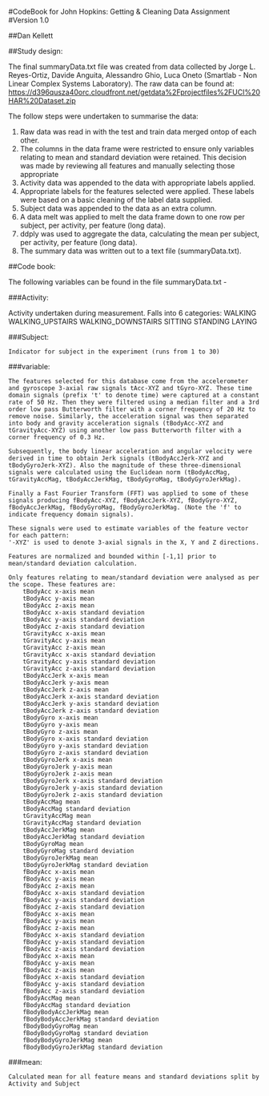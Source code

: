 #CodeBook for John Hopkins: Getting & Cleaning Data Assignment
#Version 1.0

##Dan Kellett

##Study design:

The final summaryData.txt file was created from data collected by Jorge L. Reyes-Ortiz, Davide Anguita, Alessandro Ghio, Luca Oneto (Smartlab - Non Linear Complex Systems Laboratory).
The raw data can be found at: https://d396qusza40orc.cloudfront.net/getdata%2Fprojectfiles%2FUCI%20HAR%20Dataset.zip 

The follow steps were undertaken to summarise the data:

1. Raw data was read in with the test and train data merged ontop of each other.
2. The columns in the data frame were restricted to ensure only variables relating to mean and standard deviation were retained. This decision was made by reviewing all features and manually selecting those appropriate
3. Activity data was appended to the data with appropriate labels applied.
4. Appropriate labels for the features selected were applied. These labels were based on a basic cleaning of the label data supplied.
5. Subject data was appended to the data as an extra column.
6. A data melt was applied to melt the data frame down to one row per subject, per activity, per feature (long data).
7. ddply was used to aggregate the data, calculating the mean per subject, per activity, per feature (long data).
8. The summary data was written out to a text file (summaryData.txt).


##Code book:

The following variables can be found in the file summaryData.txt -

###Activity:

  Activity undertaken during measurement. Falls into 6 categories: 
    WALKING 
    WALKING_UPSTAIRS
    WALKING_DOWNSTAIRS
    SITTING
    STANDING
    LAYING


###Subject:

	Indicator for subject in the experiment (runs from 1 to 30)

###variable:

	The features selected for this database come from the accelerometer and gyroscope 3-axial raw signals tAcc-XYZ and tGyro-XYZ. These time domain signals (prefix 't' to denote time) were captured at a constant rate of 50 Hz. Then they were filtered using a median filter and a 3rd order low pass Butterworth filter with a corner frequency of 20 Hz to remove noise. Similarly, the acceleration signal was then separated into body and gravity acceleration signals (tBodyAcc-XYZ and tGravityAcc-XYZ) using another low pass Butterworth filter with a corner frequency of 0.3 Hz. 

	Subsequently, the body linear acceleration and angular velocity were derived in time to obtain Jerk signals (tBodyAccJerk-XYZ and tBodyGyroJerk-XYZ). Also the magnitude of these three-dimensional signals were calculated using the Euclidean norm (tBodyAccMag, tGravityAccMag, tBodyAccJerkMag, tBodyGyroMag, tBodyGyroJerkMag). 

	Finally a Fast Fourier Transform (FFT) was applied to some of these signals producing fBodyAcc-XYZ, fBodyAccJerk-XYZ, fBodyGyro-XYZ, fBodyAccJerkMag, fBodyGyroMag, fBodyGyroJerkMag. (Note the 'f' to indicate frequency domain signals). 

	These signals were used to estimate variables of the feature vector for each pattern:  
	'-XYZ' is used to denote 3-axial signals in the X, Y and Z directions.
	
	Features are normalized and bounded within [-1,1] prior to mean/standard deviation calculation.

	Only features relating to mean/standard deviation were analysed as per the scope. These features are:
		tBodyAcc x-axis mean
		tBodyAcc y-axis mean
		tBodyAcc z-axis mean
		tBodyAcc x-axis standard deviation
		tBodyAcc y-axis standard deviation
		tBodyAcc z-axis standard deviation
		tGravityAcc x-axis mean
		tGravityAcc y-axis mean
		tGravityAcc z-axis mean
		tGravityAcc x-axis standard deviation
		tGravityAcc y-axis standard deviation
		tGravityAcc z-axis standard deviation
		tBodyAccJerk x-axis mean
		tBodyAccJerk y-axis mean
		tBodyAccJerk z-axis mean
		tBodyAccJerk x-axis standard deviation
		tBodyAccJerk y-axis standard deviation
		tBodyAccJerk z-axis standard deviation
		tBodyGyro x-axis mean
		tBodyGyro y-axis mean
		tBodyGyro z-axis mean
		tBodyGyro x-axis standard deviation
		tBodyGyro y-axis standard deviation
		tBodyGyro z-axis standard deviation
		tBodyGyroJerk x-axis mean
		tBodyGyroJerk y-axis mean
		tBodyGyroJerk z-axis mean
		tBodyGyroJerk x-axis standard deviation
		tBodyGyroJerk y-axis standard deviation
		tBodyGyroJerk z-axis standard deviation
		tBodyAccMag mean
		tBodyAccMag standard deviation
		tGravityAccMag mean
		tGravityAccMag standard deviation
		tBodyAccJerkMag mean
		tBodyAccJerkMag standard deviation
		tBodyGyroMag mean
		tBodyGyroMag standard deviation
		tBodyGyroJerkMag mean
		tBodyGyroJerkMag standard deviation
		fBodyAcc x-axis mean
		fBodyAcc y-axis mean
		fBodyAcc z-axis mean
		fBodyAcc x-axis standard deviation
		fBodyAcc y-axis standard deviation
		fBodyAcc z-axis standard deviation
		fBodyAcc x-axis mean
		fBodyAcc y-axis mean
		fBodyAcc z-axis mean
		fBodyAcc x-axis standard deviation
		fBodyAcc y-axis standard deviation
		fBodyAcc z-axis standard deviation
		fBodyAcc x-axis mean
		fBodyAcc y-axis mean
		fBodyAcc z-axis mean
		fBodyAcc x-axis standard deviation
		fBodyAcc y-axis standard deviation
		fBodyAcc z-axis standard deviation
		fBodyAccMag mean
		fBodyAccMag standard deviation
		fBodyBodyAccJerkMag mean
		fBodyBodyAccJerkMag standard deviation
		fBodyBodyGyroMag mean
		fBodyBodyGyroMag standard deviation
		fBodyBodyGyroJerkMag mean
		fBodyBodyGyroJerkMag standard deviation


###mean: 	

	Calculated mean for all feature means and standard deviations split by Activity and Subject 	
